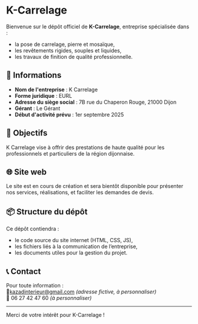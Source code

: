 # K-Carrelage

Bienvenue sur le dépôt officiel de **K-Carrelage**, entreprise spécialisée dans :

- la pose de carrelage, pierre et mosaïque,
- les revêtements rigides, souples et liquides,
- les travaux de finition de qualité professionnelle.

## 📍 Informations

- **Nom de l'entreprise** : K Carrelage  
- **Forme juridique** : EURL  
- **Adresse du siège social** : 7B rue du Chaperon Rouge, 21000 Dijon  
- **Gérant** : Le Gérant  
- **Début d'activité prévu** : 1er septembre 2025

## 💼 Objectifs

K Carrelage vise à offrir des prestations de haute qualité pour les professionnels et particuliers de la région dijonnaise.

## 🌐 Site web

Le site est en cours de création et sera bientôt disponible pour présenter nos services, réalisations, et faciliter les demandes de devis.

## 📦 Structure du dépôt

Ce dépôt contiendra :
- le code source du site internet (HTML, CSS, JS),
- les fichiers liés à la communication de l’entreprise,
- les documents utiles pour la gestion du projet.

## 📞 Contact

Pour toute information :  
📧kazadinterieur@gmail.com *(adresse fictive, à personnaliser)*  
📱 06 27 42 47 60 *(à personnaliser)*

---

Merci de votre intérêt pour K-Carrelage !
